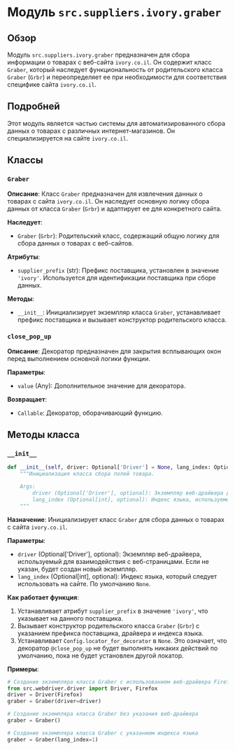 # Модуль `src.suppliers.ivory.graber`

## Обзор

Модуль `src.suppliers.ivory.graber` предназначен для сбора информации о товарах с веб-сайта `ivory.co.il`. Он содержит класс `Graber`, который наследует функциональность от родительского класса `Graber` (`Grbr`) и переопределяет ее при необходимости для соответствия специфике сайта `ivory.co.il`.

## Подробней

Этот модуль является частью системы для автоматизированного сбора данных о товарах с различных интернет-магазинов. Он специализируется на сайте `ivory.co.il`.

## Классы

### `Graber`

**Описание**: Класс `Graber` предназначен для извлечения данных о товарах с сайта `ivory.co.il`. Он наследует основную логику сбора данных от класса `Graber` (`Grbr`) и адаптирует ее для конкретного сайта.

**Наследует**:
- `Graber` (`Grbr`): Родительский класс, содержащий общую логику для сбора данных о товарах с веб-сайтов.

**Атрибуты**:
- `supplier_prefix` (str): Префикс поставщика, установлен в значение `'ivory'`. Используется для идентификации поставщика при сборе данных.

**Методы**:
- `__init__`: Инициализирует экземпляр класса `Graber`, устанавливает префикс поставщика и вызывает конструктор родительского класса.

### `close_pop_up`

**Описание**: Декоратор предназначен для закрытия всплывающих окон перед выполнением основной логики функции.

**Параметры**:
- `value` (Any): Дополнительное значение для декоратора.

**Возвращает**:
- `Callable`: Декоратор, оборачивающий функцию.

## Методы класса

### `__init__`

```python
def __init__(self, driver: Optional['Driver'] = None, lang_index: Optional[int] = None) -> None:
    """Инициализация класса сбора полей товара.

    Args:
        driver (Optional['Driver'], optional): Экземпляр веб-драйвера для управления браузером. По умолчанию `None`.
        lang_index (Optional[int], optional): Индекс языка, используемого на сайте. По умолчанию `None`.
    """
```

**Назначение**: Инициализирует класс `Graber` для сбора данных о товарах с сайта `ivory.co.il`.

**Параметры**:
- `driver` (Optional['Driver'], optional): Экземпляр веб-драйвера, используемый для взаимодействия с веб-страницами. Если не указан, будет создан новый экземпляр.
- `lang_index` (Optional[int], optional): Индекс языка, который следует использовать на сайте. По умолчанию `None`.

**Как работает функция**:
1. Устанавливает атрибут `supplier_prefix` в значение `'ivory'`, что указывает на данного поставщика.
2. Вызывает конструктор родительского класса `Graber` (`Grbr`) с указанием префикса поставщика, драйвера и индекса языка.
3. Устанавливает `Config.locator_for_decorator` в `None`. Это означает, что декоратор `@close_pop_up` не будет выполнять никаких действий по умолчанию, пока не будет установлен другой локатор.

**Примеры**:

```python
# Создание экземпляра класса Graber с использованием веб-драйвера Firefox
from src.webdriver.driver import Driver, Firefox
driver = Driver(Firefox)
graber = Graber(driver=driver)
```

```python
# Создание экземпляра класса Graber без указания веб-драйвера
graber = Graber()
```

```python
# Создание экземпляра класса Graber с указанием индекса языка
graber = Graber(lang_index=1)